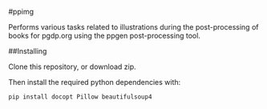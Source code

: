 #ppimg

Performs various tasks related to illustrations during the post-processing of books for pgdp.org using the ppgen post-processing tool.

##Installing

Clone this repository, or download zip.

Then install the required python dependencies with:

    pip install docopt Pillow beautifulsoup4
